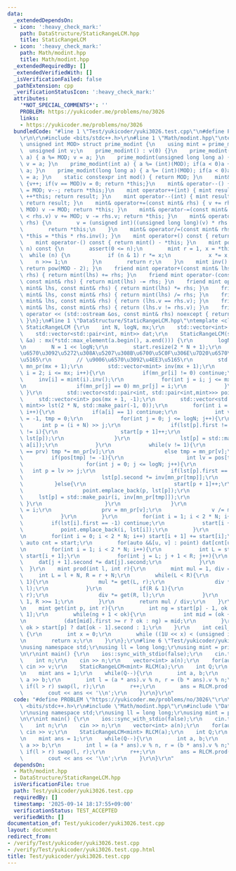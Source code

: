 ```yaml
---
data:
  _extendedDependsOn:
  - icon: ':heavy_check_mark:'
    path: DataStructure/StaticRangeLCM.hpp
    title: StaticRangeLCM
  - icon: ':heavy_check_mark:'
    path: Math/modint.hpp
    title: Math/modint.hpp
  _extendedRequiredBy: []
  _extendedVerifiedWith: []
  _isVerificationFailed: false
  _pathExtension: cpp
  _verificationStatusIcon: ':heavy_check_mark:'
  attributes:
    '*NOT_SPECIAL_COMMENTS*': ''
    PROBLEM: https://yukicoder.me/problems/no/3026
    links:
    - https://yukicoder.me/problems/no/3026
  bundledCode: "#line 1 \"Test/yukicoder/yuki3026.test.cpp\"\n#define PROBLEM \"https://yukicoder.me/problems/no/3026\"\
    \r\n\r\n#include <bits/stdc++.h>\r\n#line 1 \"Math/modint.hpp\"\ntemplate<const\
    \ unsigned int MOD> struct prime_modint {\n    using mint = prime_modint;\n  \
    \  unsigned int v;\n    prime_modint() : v(0) {}\n    prime_modint(unsigned int\
    \ a) { a %= MOD; v = a; }\n    prime_modint(unsigned long long a) { a %= MOD;\
    \ v = a; }\n    prime_modint(int a) { a %= (int)(MOD); if(a < 0)a += MOD; v =\
    \ a; }\n    prime_modint(long long a) { a %= (int)(MOD); if(a < 0)a += MOD; v\
    \ = a; }\n    static constexpr int mod() { return MOD; }\n    mint& operator++()\
    \ {v++; if(v == MOD)v = 0; return *this;}\n    mint& operator--() {if(v == 0)v\
    \ = MOD; v--; return *this;}\n    mint operator++(int) { mint result = *this;\
    \ ++*this; return result; }\n    mint operator--(int) { mint result = *this; --*this;\
    \ return result; }\n    mint& operator+=(const mint& rhs) { v += rhs.v; if(v >=\
    \ MOD) v -= MOD; return *this; }\n    mint& operator-=(const mint& rhs) { if(v\
    \ < rhs.v) v += MOD; v -= rhs.v; return *this; }\n    mint& operator*=(const mint&\
    \ rhs) {\n        v = (unsigned int)((unsigned long long)(v) * rhs.v % MOD);\n\
    \        return *this;\n    }\n    mint& operator/=(const mint& rhs) { return\
    \ *this = *this * rhs.inv(); }\n    mint operator+() const { return *this; }\n\
    \    mint operator-() const { return mint() - *this; }\n    mint pow(long long\
    \ n) const {\n        assert(0 <= n);\n        mint r = 1, x = *this;\n      \
    \  while (n) {\n            if (n & 1) r *= x;\n            x *= x;\n        \
    \    n >>= 1;\n        }\n        return r;\n    }\n    mint inv() const { assert(v);\
    \ return pow(MOD - 2); }\n    friend mint operator+(const mint& lhs, const mint&\
    \ rhs) { return mint(lhs) += rhs; }\n    friend mint operator-(const mint& lhs,\
    \ const mint& rhs) { return mint(lhs) -= rhs; }\n    friend mint operator*(const\
    \ mint& lhs, const mint& rhs) { return mint(lhs) *= rhs; }\n    friend mint operator/(const\
    \ mint& lhs, const mint& rhs) { return mint(lhs) /= rhs; }\n    friend bool operator==(const\
    \ mint& lhs, const mint& rhs) { return (lhs.v == rhs.v); }\n    friend bool operator!=(const\
    \ mint& lhs, const mint& rhs) { return (lhs.v != rhs.v); }\n    friend std::ostream&\
    \ operator << (std::ostream &os, const mint& rhs) noexcept { return os << rhs.v;\
    \ }\n};\n#line 1 \"DataStructure/StaticRangeLCM.hpp\"\ntemplate <class mint> struct\
    \ StaticRangeLCM {\r\n    int N, logN, mx;\r\n    std::vector<int> start;\r\n\
    \    std::vector<std::pair<int, mint>> dat;\r\n    StaticRangeLCM(std::vector<int>\
    \ &a) : mx(*std::max_element(a.begin(), a.end())) {\r\n        logN = ceil_pow2(a.size());\r\
    \n        N = 1 << logN;\r\n        start.resize(2 * N + 1);\r\n        // \u5404\
    \u6570\u3092\u5272\u308A\u5207\u308B\u6700\u5C0F\u306E\u7D20\u6570\u3092\u4EE3\
    \u5165\r\n        // \u9006\u6570\u3092\u4EE3\u5165\r\n        std::vector<int>\
    \ mn_pr(mx + 1);\r\n        std::vector<mint> inv(mx + 1);\r\n        for(int\
    \ i = 2; i <= mx; i++){\r\n            if(mn_pr[i] != 0) continue;\r\n       \
    \     inv[i] = mint(i).inv();\r\n            for(int j = i; j <= mx; j += i){\r\
    \n                if(mn_pr[j] == 0) mn_pr[j] = i;\r\n            }\r\n       \
    \ }\r\n        std::vector<std::pair<int, std::pair<int,mint>>> point;\r\n   \
    \     std::vector<int> pos(mx + 1, -1);\r\n        std::vector<std::pair<int,\
    \ mint>> lst(2 * N, std::make_pair(-1, 0));\r\n        for(int i = 0; i < (int)(a.size());\
    \ i++){\r\n            if(a[i] == 1) continue;\r\n            int v = a[i], prv\
    \ = -1, tmp = 0;\r\n            for(int j = 0; j <= logN; j++){\r\n          \
    \      int p = (i + N) >> j;\r\n                if(lst[p].first != -1 && lst[p].first\
    \ != i){\r\n                    start[p + 1]++;\r\n                    point.emplace_back(p,\
    \ lst[p]);\r\n                }\r\n                lst[p] = std::make_pair(i,\
    \ a[i]);\r\n            }\r\n            while(v != 1){\r\n                if(mn_pr[v]\
    \ == prv) tmp *= mn_pr[v];\r\n                else tmp = mn_pr[v];\r\n       \
    \         if(pos[tmp] != -1){\r\n                    int lv = pos[tmp] + N;\r\n\
    \                    for(int j = 0; j <= logN; j++){\r\n                     \
    \   int p = lv >> j;\r\n                        if(lst[p].first == i){\r\n   \
    \                         lst[p].second *= inv[mn_pr[tmp]];\r\n              \
    \          }else{\r\n                            start[p + 1]++;\r\n         \
    \                   point.emplace_back(p, lst[p]);\r\n                       \
    \     lst[p] = std::make_pair(i, inv[mn_pr[tmp]]);\r\n                       \
    \ }\r\n                    }\r\n                }\r\n                pos[tmp]\
    \ = i;\r\n                prv = mn_pr[v];\r\n                v /= mn_pr[v];\r\n\
    \            }\r\n        }\r\n        for(int i = 1; i < 2 * N; i++){\r\n   \
    \         if(lst[i].first == -1) continue;\r\n            start[i + 1]++;\r\n\
    \            point.emplace_back(i, lst[i]);\r\n        }\r\n        dat.resize(point.size());\r\
    \n        for(int i = 0; i < 2 * N; i++) start[i + 1] += start[i];\r\n       \
    \ auto cnt = start;\r\n        for(auto &&[u, v] : point) dat[cnt[u]++] = v;\r\
    \n        for(int i = 1; i < 2 * N; i++){\r\n            int L = start[i], R =\
    \ start[i + 1];\r\n            for(int j = L; j + 1 < R; j++){\r\n           \
    \     dat[j + 1].second *= dat[j].second;\r\n            }\r\n        }\r\n  \
    \  }\r\n    mint prod(int l, int r){\r\n        mint mul = 1, div = 1;\r\n   \
    \     int L = l + N, R = r + N;\r\n        while(L < R){\r\n            if(L &\
    \ 1){\r\n                mul *= get(L, r);\r\n                div *= get(L++,\
    \ l);\r\n            }\r\n            if(R & 1){\r\n                mul *= get(--R,\
    \ r);\r\n                div *= get(R, l);\r\n            }\r\n            L >>=\
    \ 1, R >>= 1;\r\n        }\r\n        return mul / div;\r\n    }\r\n    private:\r\
    \n    mint get(int p, int r){\r\n        int ng = start[p] - 1, ok = start[p +\
    \ 1];\r\n        while(ng + 1 < ok){\r\n            int mid = (ok + ng) / 2;\r\
    \n            (dat[mid].first >= r ? ok : ng) = mid;\r\n        }\r\n        return\
    \ ok > start[p] ? dat[ok - 1].second : 1;\r\n    }\r\n    int ceil_pow2(int n)\
    \ {\r\n        int x = 0;\r\n        while ((1U << x) < (unsigned int)(n)) x++;\r\
    \n        return x;\r\n    }\r\n};\r\n#line 6 \"Test/yukicoder/yuki3026.test.cpp\"\
    \nusing namespace std;\r\nusing ll = long long;\r\nusing mint = prime_modint<998244353>;\r\
    \n\r\nint main() {\r\n    ios::sync_with_stdio(false);\r\n    cin.tie(0);\r\n\
    \    int n;\r\n    cin >> n;\r\n    vector<int> a(n);\r\n    for(auto &&v : a)\
    \ cin >> v;\r\n    StaticRangeLCM<mint> RLCM(a);\r\n    int Q;\r\n    cin >> Q;\r\
    \n    mint ans = 1;\r\n    while(Q--){\r\n        int a, b;\r\n        cin >>\
    \ a >> b;\r\n        int l = (a * ans).v % n, r = (b * ans).v % n;\r\n       \
    \ if(l > r) swap(l, r);\r\n        r++;\r\n        ans = RLCM.prod(l, r);\r\n\
    \        cout << ans << '\\n';\r\n    }\r\n}\r\n"
  code: "#define PROBLEM \"https://yukicoder.me/problems/no/3026\"\r\n\r\n#include\
    \ <bits/stdc++.h>\r\n#include \"Math/modint.hpp\"\r\n#include \"DataStructure/StaticRangeLCM.hpp\"\
    \r\nusing namespace std;\r\nusing ll = long long;\r\nusing mint = prime_modint<998244353>;\r\
    \n\r\nint main() {\r\n    ios::sync_with_stdio(false);\r\n    cin.tie(0);\r\n\
    \    int n;\r\n    cin >> n;\r\n    vector<int> a(n);\r\n    for(auto &&v : a)\
    \ cin >> v;\r\n    StaticRangeLCM<mint> RLCM(a);\r\n    int Q;\r\n    cin >> Q;\r\
    \n    mint ans = 1;\r\n    while(Q--){\r\n        int a, b;\r\n        cin >>\
    \ a >> b;\r\n        int l = (a * ans).v % n, r = (b * ans).v % n;\r\n       \
    \ if(l > r) swap(l, r);\r\n        r++;\r\n        ans = RLCM.prod(l, r);\r\n\
    \        cout << ans << '\\n';\r\n    }\r\n}\r\n"
  dependsOn:
  - Math/modint.hpp
  - DataStructure/StaticRangeLCM.hpp
  isVerificationFile: true
  path: Test/yukicoder/yuki3026.test.cpp
  requiredBy: []
  timestamp: '2025-09-14 18:17:55+09:00'
  verificationStatus: TEST_ACCEPTED
  verifiedWith: []
documentation_of: Test/yukicoder/yuki3026.test.cpp
layout: document
redirect_from:
- /verify/Test/yukicoder/yuki3026.test.cpp
- /verify/Test/yukicoder/yuki3026.test.cpp.html
title: Test/yukicoder/yuki3026.test.cpp
---
```

